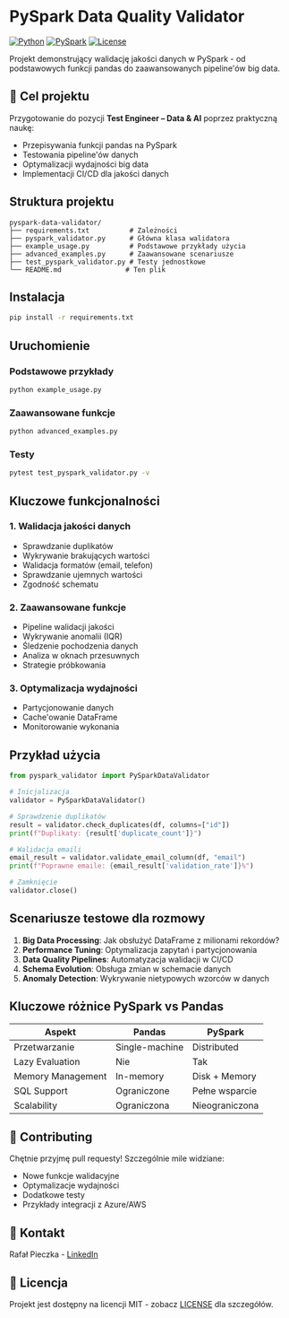 # PySpark Data Quality Validator

[![Python](https://img.shields.io/badge/Python-3.8%2B-blue)](https://www.python.org/)
[![PySpark](https://img.shields.io/badge/PySpark-3.5.0-orange)](https://spark.apache.org/)
[![License](https://img.shields.io/badge/License-MIT-green.svg)](LICENSE)

Projekt demonstrujący walidację jakości danych w PySpark - od podstawowych funkcji pandas do zaawansowanych pipeline'ów big data.

## 🎯 Cel projektu

Przygotowanie do pozycji **Test Engineer – Data & AI** poprzez praktyczną naukę:
- Przepisywania funkcji pandas na PySpark
- Testowania pipeline'ów danych
- Optymalizacji wydajności big data
- Implementacji CI/CD dla jakości danych

## Struktura projektu

```
pyspark-data-validator/
├── requirements.txt          # Zależności
├── pyspark_validator.py      # Główna klasa walidatora
├── example_usage.py          # Podstawowe przykłady użycia
├── advanced_examples.py      # Zaawansowane scenariusze
├── test_pyspark_validator.py # Testy jednostkowe
└── README.md                # Ten plik
```

## Instalacja

```bash
pip install -r requirements.txt
```

## Uruchomienie

### Podstawowe przykłady
```bash
python example_usage.py
```

### Zaawansowane funkcje
```bash
python advanced_examples.py
```

### Testy
```bash
pytest test_pyspark_validator.py -v
```

## Kluczowe funkcjonalności

### 1. Walidacja jakości danych
- Sprawdzanie duplikatów
- Wykrywanie brakujących wartości
- Walidacja formatów (email, telefon)
- Sprawdzanie ujemnych wartości
- Zgodność schematu

### 2. Zaawansowane funkcje
- Pipeline walidacji jakości
- Wykrywanie anomalii (IQR)
- Śledzenie pochodzenia danych
- Analiza w oknach przesuwnych
- Strategie próbkowania

### 3. Optymalizacja wydajności
- Partycjonowanie danych
- Cache'owanie DataFrame
- Monitorowanie wykonania

## Przykład użycia

```python
from pyspark_validator import PySparkDataValidator

# Inicjalizacja
validator = PySparkDataValidator()

# Sprawdzenie duplikatów
result = validator.check_duplicates(df, columns=["id"])
print(f"Duplikaty: {result['duplicate_count']}")

# Walidacja emaili
email_result = validator.validate_email_column(df, "email")
print(f"Poprawne emaile: {email_result['validation_rate']}%")

# Zamknięcie
validator.close()
```

## Scenariusze testowe dla rozmowy

1. **Big Data Processing**: Jak obsłużyć DataFrame z milionami rekordów?
2. **Performance Tuning**: Optymalizacja zapytań i partycjonowania
3. **Data Quality Pipelines**: Automatyzacja walidacji w CI/CD
4. **Schema Evolution**: Obsługa zmian w schemacie danych
5. **Anomaly Detection**: Wykrywanie nietypowych wzorców w danych

## Kluczowe różnice PySpark vs Pandas

| Aspekt | Pandas | PySpark |
|--------|--------|---------|
| Przetwarzanie | Single-machine | Distributed |
| Lazy Evaluation | Nie | Tak |
| Memory Management | In-memory | Disk + Memory |
| SQL Support | Ograniczone | Pełne wsparcie |
| Scalability | Ograniczona | Nieograniczona |

## 🤝 Contributing

Chętnie przyjmę pull requesty! Szczególnie mile widziane:
- Nowe funkcje walidacyjne
- Optymalizacje wydajności
- Dodatkowe testy
- Przykłady integracji z Azure/AWS

## 📧 Kontakt

Rafał Pieczka - [LinkedIn](https://linkedin.com/in/rafal-pieczka)

## 📄 Licencja

Projekt jest dostępny na licencji MIT - zobacz [LICENSE](LICENSE) dla szczegółów.